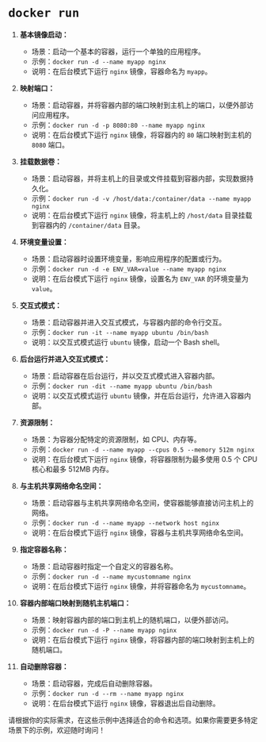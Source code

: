 # `docker run`

1. **基本镜像启动：**

   - 场景：启动一个基本的容器，运行一个单独的应用程序。
   - 示例：`docker run -d --name myapp nginx`
   - 说明：在后台模式下运行 `nginx` 镜像，容器命名为 `myapp`。

2. **映射端口：**

   - 场景：启动容器，并将容器内部的端口映射到主机上的端口，以便外部访问应用程序。
   - 示例：`docker run -d -p 8080:80 --name myapp nginx`
   - 说明：在后台模式下运行 `nginx` 镜像，将容器内的 `80` 端口映射到主机的 `8080` 端口。

3. **挂载数据卷：**

   - 场景：启动容器，并将主机上的目录或文件挂载到容器内部，实现数据持久化。
   - 示例：`docker run -d -v /host/data:/container/data --name myapp nginx`
   - 说明：在后台模式下运行 `nginx` 镜像，将主机上的 `/host/data` 目录挂载到容器内的 `/container/data` 目录。

4. **环境变量设置：**

   - 场景：启动容器时设置环境变量，影响应用程序的配置或行为。
   - 示例：`docker run -d -e ENV_VAR=value --name myapp nginx`
   - 说明：在后台模式下运行 `nginx` 镜像，设置名为 `ENV_VAR` 的环境变量为 `value`。

5. **交互式模式：**

   - 场景：启动容器并进入交互式模式，与容器内部的命令行交互。
   - 示例：`docker run -it --name myapp ubuntu /bin/bash`
   - 说明：以交互式模式运行 `ubuntu` 镜像，启动一个 Bash shell。

6. **后台运行并进入交互式模式：**

   - 场景：启动容器在后台运行，并以交互式模式进入容器内部。
   - 示例：`docker run -dit --name myapp ubuntu /bin/bash`
   - 说明：以交互式模式运行 `ubuntu` 镜像，并在后台运行，允许进入容器内部。

7. **资源限制：**

   - 场景：为容器分配特定的资源限制，如 CPU、内存等。
   - 示例：`docker run -d --name myapp --cpus 0.5 --memory 512m nginx`
   - 说明：在后台模式下运行 `nginx` 镜像，将容器限制为最多使用 0.5 个 CPU 核心和最多 512MB 内存。

8. **与主机共享网络命名空间：**

   - 场景：启动容器与主机共享网络命名空间，使容器能够直接访问主机上的网络。
   - 示例：`docker run -d --name myapp --network host nginx`
   - 说明：在后台模式下运行 `nginx` 镜像，容器与主机共享网络命名空间。

9. **指定容器名称：**

   - 场景：启动容器时指定一个自定义的容器名称。
   - 示例：`docker run -d --name mycustomname nginx`
   - 说明：在后台模式下运行 `nginx` 镜像，并将容器命名为 `mycustomname`。

10. **容器内部端口映射到随机主机端口：**

    - 场景：映射容器内部的端口到主机上的随机端口，以便外部访问。
    - 示例：`docker run -d -P --name myapp nginx`
    - 说明：在后台模式下运行 `nginx` 镜像，将容器内部的端口映射到主机上的随机端口。

11. **自动删除容器：**

    - 场景：启动容器，完成后自动删除容器。
    - 示例：`docker run -d --rm --name myapp nginx`
    - 说明：在后台模式下运行 `nginx` 镜像，容器退出后自动删除。

请根据你的实际需求，在这些示例中选择适合的命令和选项。如果你需要更多特定场景下的示例，欢迎随时询问！
